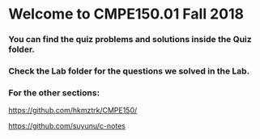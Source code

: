 # Welcome to CMPE150.01 Fall 2018

### You can find the quiz problems and solutions inside the Quiz folder.

### Check the Lab folder for the questions we solved in the Lab.


### For the other sections:

https://github.com/hkmztrk/CMPE150/

https://github.com/suyunu/c-notes
